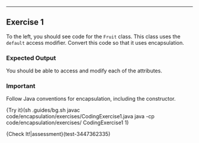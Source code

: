 ----------

## Exercise 1
To the left, you should see code for the `Fruit` class. This class uses the `default` access modifier. Convert this code so that it uses encapsulation.

### Expected Output
You should be able to access and modify each of the attributes.

### Important
Follow Java conventions for encapsulation, including the constructor.

{Try it}(sh .guides/bg.sh javac code/encapsulation/exercises/CodingExercise1.java java -cp code/encapsulation/exercises/ CodingExercise1 1)

{Check It!|assessment}(test-3447362335)
